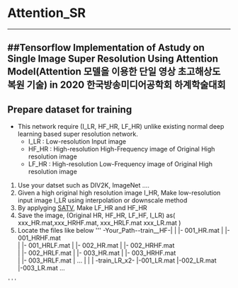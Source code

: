 # Attention_SR
-----
##Tensorflow  Implementation of Astudy on Single Image Super Resolution Using Attention Model(Attention 모델을 이용한 단일 영상 초고해상도 복원 기술) in 2020 한국방송미디어공학회 하계학술대회
-----

## Prepare dataset for training
  - This network require (I_LR, HF_HR, LF_HR) unlike existing normal deep learning based super resolution network.
    - I_LR : Low-resolution Input image
    - HF_HR : High-resolution High-Frequency image of Original High resolution image
    - LF_HR : High-resolution Low-Frequency image of Original High resolution image
  1. Use your datset such as DIV2K, ImageNet .... 
  2. Given a high original high resolution image I_HR, Make low-resolution input image I_LR using interpolation or downscale method
  3. By applyging [SATV](https://github.com/decpearl/satv), Make LF_HR and HF_HR
  4. Save the image, (Original HR, HF_HR, LF_HF, I_LR) as( xxx_HR.mat,xxx_HRHF.mat, xxx_HRLF.mat xxx_LR.mat )
  5. Locate the files like below
    '''
    -Your_Path--train__HF-|
               |          |- 001_HR.mat
               |          |- 001_HRHF.mat               
               |          |- 001_HRLF.mat
               |          |- 002_HR.mat
               |          |- 002_HRHF.mat               
               |          |- 002_HRLF.mat
               |          |- 003_HR.mat
               |          |- 003_HRHF.mat               
               |          |- 003_HRLF.mat
               |               ...
               |
               |
               |
               -train_LR_x2-
                          |-001_LR.mat
                          |-002_LR.mat
                          |-003_LR.mat
                               ...
               
               
    '''
